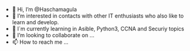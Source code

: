 - 👋 Hi, I’m @Haschamagula
- 👀 I’m interested in contacts with other IT enthusiasts who also like to learn and develop.
- 🌱 I`m currently learning in Asible, Python3, CCNA and Securiy topics
- 💞️ I’m looking to collaborate on ...
- 📫 How to reach me ...

<!---
Haschamagula/Haschamagula is a ✨ special ✨ repository because its `README.md` (this file) appears on your GitHub profile.
You can click the Preview link to take a look at your changes.
--->
